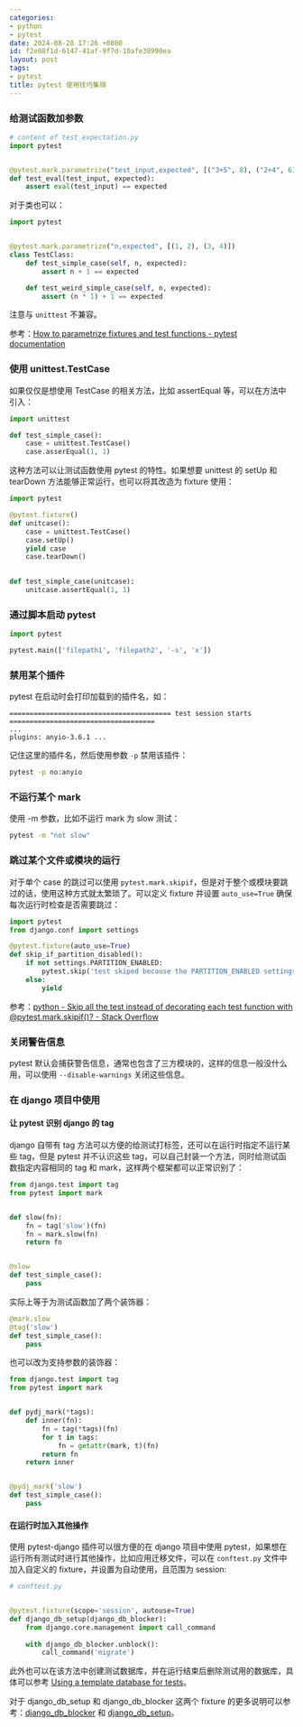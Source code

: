 ```yaml
---
categories:
- python
- pytest
date: 2024-08-28 17:26 +0800
id: f2e08f1d-6147-41af-9f7d-10afe38990ea
layout: post
tags:
- pytest
title: pytest 使用技巧集锦
---
```


### 给测试函数加参数

```python
# content of test_expectation.py
import pytest


@pytest.mark.parametrize("test_input,expected", [("3+5", 8), ("2+4", 6), ("6*9", 42)])
def test_eval(test_input, expected):
    assert eval(test_input) == expected
```

对于类也可以：

```python
import pytest


@pytest.mark.parametrize("n,expected", [(1, 2), (3, 4)])
class TestClass:
    def test_simple_case(self, n, expected):
        assert n + 1 == expected

    def test_weird_simple_case(self, n, expected):
        assert (n * 1) + 1 == expected
```

注意与 `unittest` 不兼容。

参考：[How to parametrize fixtures and test functions - pytest documentation](https://docs.pytest.org/en/stable/how-to/parametrize.html)



### 使用 unittest.TestCase

如果仅仅是想使用 TestCase 的相关方法，比如 assertEqual 等，可以在方法中引入：

```python
import unittest

def test_simple_case():
    case = unittest.TestCase()
    case.asserEqual(1, 1)
```

这种方法可以让测试函数使用 pytest 的特性。如果想要 unittest 的 setUp 和 tearDown 方法能够正常运行，也可以将其改造为 fixture 使用：

```python
import pytest

@pytest.fixture()
def unitcase():
    case = unittest.TestCase()
    case.setUp()
    yield case
    case.tearDown()
    

def test_simple_case(unitcase):
    unitcase.assertEqual(1, 1)
```



### 通过脚本启动 pytest

```python
import pytest

pytest.main(['filepath1', 'filepath2', '-s', 'x'])
```



### 禁用某个插件

pytest 在启动时会打印加载到的插件名，如：

```
======================================== test session starts ====================================
...
plugins: anyio-3.6.1 ...
```

记住这里的插件名，然后使用参数 `-p` 禁用该插件：

```bash
pytest -p no:anyio
```



### 不运行某个 mark

使用 -m 参数，比如不运行 mark 为 slow 测试：

```bash
pytest -m "not slow"
```



### 跳过某个文件或模块的运行

对于单个 case 的跳过可以使用 `pytest.mark.skipif`，但是对于整个或模块要跳过的话，使用这种方式就太繁琐了。可以定义 fixture 并设置 `auto_use=True` 确保每次运行时检查是否需要跳过：

```python
import pytest
from django.conf import settings

@pytest.fixture(auto_use=True)
def skip_if_partition_disabled():
    if not settings.PARTITION_ENABLED:
        pytest.skip('test skiped because the PARTITION_ENABLED settings disabled')
    else:
        yield
```



参考：[python - Skip all the test instead of decorating each test function with @pytest.mark.skipif()? - Stack Overflow](https://stackoverflow.com/questions/70090541/skip-all-the-test-instead-of-decorating-each-test-function-with-pytest-mark-ski)



### 关闭警告信息

pytest 默认会捕获警告信息，通常也包含了三方模块的，这样的信息一般没什么用，可以使用 `--disable-warnings` 关闭这些信息。



### 在 django 项目中使用

#### 让 pytest 识别 django 的 tag

django 自带有 tag 方法可以方便的给测试打标签，还可以在运行时指定不运行某些 tag，但是 pytest 并不认识这些 tag，可以自己封装一个方法，同时给测试函数指定内容相同的 tag 和 mark，这样两个框架都可以正常识别了：

```python
from django.test import tag
from pytest import mark


def slow(fn):
    fn = tag('slow')(fn)
    fn = mark.slow(fn)
    return fn


@slow
def test_simple_case():
    pass
```

实际上等于为测试函数加了两个装饰器：

```python
@mark.slow
@tag('slow')
def test_simple_case():
    pass
```

也可以改为支持参数的装饰器：

```python
from django.test import tag
from pytest import mark


def pydj_mark(*tags):
    def inner(fn):
        fn = tag(*tags)(fn)
        for t in tags:
            fn = getattr(mark, t)(fn)
        return fn
    return inner


@pydj_mark('slow')
def test_simple_case():
    pass
```



#### 在运行时加入其他操作

使用 pytest-django 插件可以很方便的在 django 项目中使用 pytest，如果想在运行所有测试时进行其他操作，比如应用迁移文件，可以在 `conftest.py` 文件中加入自定义的 fixture，并设置为自动使用，且范围为 session:

```python
# conftest.py


@pytest.fixture(scope='session', autouse=True)
def django_db_setup(django_db_blocker):
    from django.core.management import call_command
    
    with django_db_blocker.unblock():
        call_command('migrate')
```

此外也可以在该方法中创建测试数据库，并在运行结束后删除测试用的数据库，具体可以参考 [Using a template database for tests](https://pytest-django.readthedocs.io/en/latest/database.html#using-a-template-database-for-tests)。

对于 django_db_setup 和 django_db_blocker 这两个 fixture 的更多说明可以参考：[django_db_blocker](https://pytest-django.readthedocs.io/en/latest/database.html#django-db-blocker) 和 [django_db_setup](https://pytest-django.readthedocs.io/en/latest/database.html#django-db-setup)。